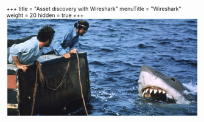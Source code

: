 +++
title = "Asset discovery with Wireshark"
menuTitle = "Wireshark"
weight = 20
hidden = true
+++
![](./jaws.jpeg)
